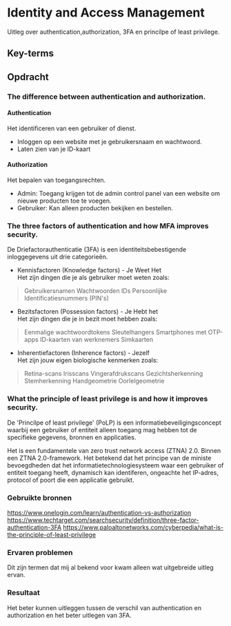 # Identity and Access Management
Uitleg over authentication,authorization, 3FA en princilpe of least privilege.

## Key-terms

## Opdracht

### The difference between authentication and authorization.  

#### Authentication   
Het identificeren van een gebruiker of dienst.   
* Inloggen op een website met je gebruikersnaam en wachtwoord. 
* Laten zien van je ID-kaart

#### Authorization  
Het bepalen van toegangsrechten.  
* Admin: Toegang krijgen tot de admin control panel van een website om nieuwe producten toe te voegen.
* Gebruiker: Kan alleen producten bekijken en bestellen.


### The three factors of authentication and how MFA improves security.  
De Driefactorauthenticatie (3FA) is een identiteitsbebestigende inloggegevens uit drie categorieën.
* Kennisfactoren (Knowledge factors) - Je Weet Het    
Het zijn dingen die je als gebruiker moet weten zoals:
>Gebruikersnamen
>Wachtwoorden
>IDs
>Persoonlijke Identificatiesnummers (PIN's)

* Bezitsfactoren (Possession factors)  - Je Hebt het  
Het zijn dingen die je in bezit moet hebben zoals:
>Eenmalige wachtwoordtokens
>Sleutelhangers
>Smartphones met OTP-apps
>ID-kaarten van werknemers
>Simkaarten

* Inherentiefactoren (Inherence factors)  - Jezelf  
Het zijn jouw eigen biologische kenmerken zoals:
>Retina-scans
>Irisscans
>Vingerafdrukscans
>Gezichtsherkenning
>Stemherkenning
>Handgeometrie
>Oorlelgeometrie


### What the principle of least privilege is and how it improves security.  
De 'Princilpe of least privilege' (PoLP) is een informatiebeveiligingsconcept waarbij een gebruiker of entiteit alleen toegang mag hebben tot de specifieke gegevens, bronnen en applicaties.

Het is een fundamentele van zero trust network access (ZTNA) 2.0. Binnen een ZTNA 2.0-framework. Het betekend dat het principe van de ministe bevoegdheden dat het informatietechnologiesysteem waar een gebruiker of entiteit toegang heeft, dynamisch kan identiferen, ongeachte het IP-adres, protocol of poort die een applicatie gebruikt.

### Gebruikte bronnen
https://www.onelogin.com/learn/authentication-vs-authorization
https://www.techtarget.com/searchsecurity/definition/three-factor-authentication-3FA
https://www.paloaltonetworks.com/cyberpedia/what-is-the-principle-of-least-privilege

### Ervaren problemen
Dit zijn termen dat mij al bekend voor kwam alleen wat uitgebreide uitleg ervan.

### Resultaat
Het beter kunnen uitleggen tussen de verschil van authentication en authorization en het beter uitlegen van 3FA.
